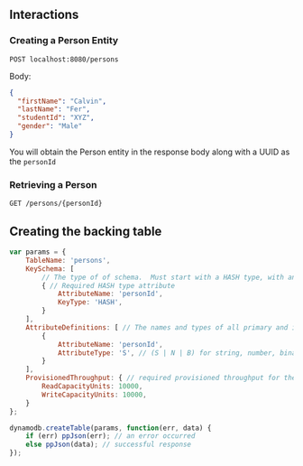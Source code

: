 ## Interactions ##
### Creating a Person Entity ###
`POST localhost:8080/persons`

Body:

```json
{
  "firstName": "Calvin",
  "lastName": "Fer",
  "studentId": "XYZ",
  "gender": "Male"
}
```

You will obtain the Person entity in the response body along with a UUID as the `personId`

### Retrieving a Person ###
`GET /persons/{personId}`


## Creating the backing table ##
```javascript
var params = {
    TableName: 'persons',
    KeySchema: [ 
        // The type of of schema.  Must start with a HASH type, with an optional second RANGE.
        { // Required HASH type attribute
            AttributeName: 'personId',
            KeyType: 'HASH',
        }
    ],
    AttributeDefinitions: [ // The names and types of all primary and index key attributes only
        {
            AttributeName: 'personId',
            AttributeType: 'S', // (S | N | B) for string, number, binary
        }
    ],
    ProvisionedThroughput: { // required provisioned throughput for the table
        ReadCapacityUnits: 10000, 
        WriteCapacityUnits: 10000, 
    }
};

dynamodb.createTable(params, function(err, data) {
    if (err) ppJson(err); // an error occurred
    else ppJson(data); // successful response
});
```
